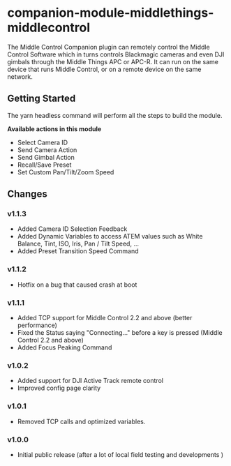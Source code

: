 # companion-module-middlethings-middlecontrol

The Middle Control Companion plugin can remotely control the Middle Control Software which in turns controls Blackmagic cameras and even DJI gimbals through the Middle Things APC or APC-R. It can run on the same device that runs Middle Control, or on a remote device on the same network.

## Getting Started

The yarn headless command will perform all the steps to build the module.

**Available actions in this module**

- Select Camera ID
- Send Camera Action
- Send Gimbal Action
- Recall/Save Preset
- Set Custom Pan/Tilt/Zoom Speed

## Changes

### v1.1.3

- Added Camera ID Selection Feedback 
- Added Dynamic Variables to access ATEM values such as White Balance, Tint, ISO, Iris, Pan / Tilt Speed, ... 
- Added Preset Transition Speed Command

### v1.1.2

- Hotfix on a bug that caused crash at boot

### v1.1.1

- Added TCP support for Middle Control 2.2 and above (better performance)
- Fixed the Status saying "Connecting..." before a key is pressed (Middle Control 2.2 and above)
- Added Focus Peaking Command

### v1.0.2

- Added support for DJI Active Track remote control
- Improved config page clarity

### v1.0.1

- Removed TCP calls and optimized variables.

### v1.0.0

- Initial public release (after a lot of local field testing and developments )
